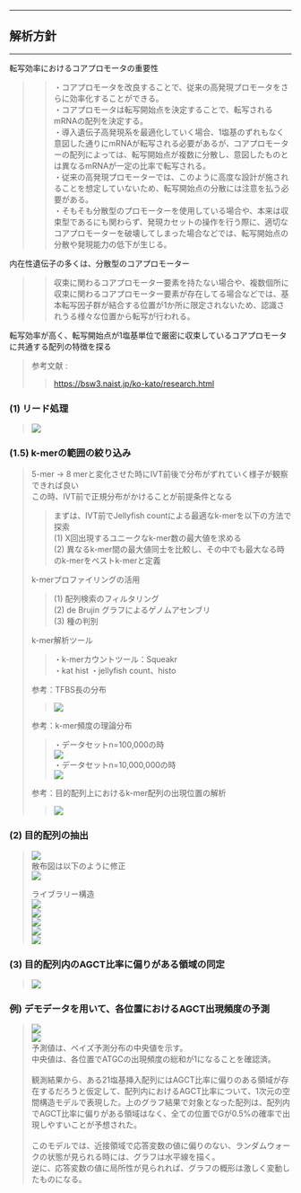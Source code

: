 ***
## 解析方針
***

転写効率におけるコアプロモータの重要性 <br>
>> ・コアプロモータを改良することで、従来の高発現プロモータをさらに効率化することができる。<br>
>> ・コアプロモータは転写開始点を決定することで、転写されるmRNAの配列を決定する。<br>
>> ・導入遺伝子高発現系を最適化していく場合、1塩基のずれもなく意図した通りにmRNAが転写される必要があるが、コアプロモーターの配列によっては、転写開始点が複数に分散し、意図したものとは異なるmRNAが一定の比率で転写される。<br>
>> ・従来の高発現プロモーターでは、このように高度な設計が施されることを想定していないため、転写開始点の分散には注意を払う必要がある。<br>
>> ・そもそも分散型のプロモーターを使用している場合や、本来は収束型であるにも関わらず、発現カセットの操作を行う際に、適切なコアプロモーターを破壊してしまった場合などでは、転写開始点の分散や発現能力の低下が生じる。<br>

内在性遺伝子の多くは、分散型のコアプロモーター <br>
>> 収束に関わるコアプロモーター要素を持たない場合や、複数個所に収束に関わるコアプロモーター要素が存在してる場合などでは、基本転写因子群が結合する位置が1か所に限定されないため、認識されうる様々な位置から転写が行われる。<br>

転写効率が高く、転写開始点が1塩基単位で厳密に収束しているコアプロモータに共通する配列の特徴を探る <br>
> 参考文献 : <br>
>> https://bsw3.naist.jp/ko-kato/research.html <br>

### (1) リード処理
> ![](./PR2688_method_01.png) <br>

### (1.5) k-merの範囲の絞り込み
> 5-mer -> 8 merと変化させた時にIVT前後で分布がずれていく様子が観察できれば良い <br>
> この時、IVT前で正規分布がかけることが前提条件となる <br>
>> まずは、IVT前でJellyfish countによる最適なk-merを以下の方法で探索 <br>
>> (1) X回出現するユニークなk-mer数の最大値を求める <br>
>> (2) 異なるk-mer間の最大値同士を比較し、その中でも最大なる時のk-merをベストk-merと定義 <br>
>
> k-merプロファイリングの活用 <br>
>> (1) 配列検索のフィルタリング <br>
>> (2) de Brujin グラフによるゲノムアセンブリ <br>
>> (3) 種の判別 <br>
>
> k-mer解析ツール <br>
>> ・k-merカウントツール：Squeakr <br>
>> ・kat hist
>> ・jellyfish count、histo
>
> 参考：TFBS長の分布 <br>
>> ![](./TFBS_len.png)
>
> 参考：k-mer頻度の理論分布 <br>
>> ・データセットn=100,000の時 <br>
>> ![](./res5.png) <br>
>> ・データセットn=10,000,000の時 <br>
>> ![](./res6.png) <br>
>
> 参考：目的配列上におけるk-mer配列の出現位置の解析
>> ![](./res7.png)

### (2) 目的配列の抽出
> ![](./PR2688_method_02.png) <br>
> 散布図は以下のように修正 <br>
> ![](./PR2688_method_04.png) <br>
>
> ライブラリー構造 <br>
> ![](./res1.png) <br>
> ![](./res2.png) <br>
> ![](./res3.png) <br>
> ![](./PR2688_method_05.png) <br>
> ![](./res4.png) <br>
### (3) 目的配列内のAGCT比率に偏りがある領域の同定
> ![](./PR2688_method_03.png) <br>
### 例) デモデータを用いて、各位置におけるAGCT出現頻度の予測
> ![](./exam_model_01.png) <br>
> ![](./exam_model_02.png) <br>
> 予測値は、ベイズ予測分布の中央値を示す。<br>
> 中央値は、各位置でATGCの出現頻度の総和が1になることを確認済。 <br>
> <br>
> 観測結果から、ある21塩基挿入配列にはAGCT比率に偏りのある領域が存在するだろうと仮定して、配列内におけるAGCT比率について、1次元の空間構造モデルで表現した。上のグラフ結果で対象となった配列は、配列内でAGCT比率に偏りがある領域はなく、全ての位置でGが0.5%の確率で出現しやすいことが予想された。<br>
> <br>
> このモデルでは、近接領域で応答変数の値に偏りのない、ランダムウォークの状態が見られる時には、グラフは水平線を描く。 <br>
> 逆に、応答変数の値に局所性が見られれば、グラフの概形は激しく変動したものになる。 <br>